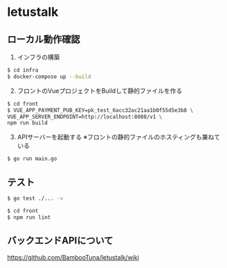 # letustalk

## ローカル動作確認
1. インフラの構築
```bash
$ cd infra
$ docker-compose up --build
```

2. フロントのVueプロジェクトをBuildして静的ファイルを作る
```bash
$ cd front
$ VUE_APP_PAYMENT_PUB_KEY=pk_test_6acc32ac21aa1b0f55d5e3b8 \
VUE_APP_SERVER_ENDPOINT=http://localhost:8080/v1 \
npm run build
```

3. APIサーバーを起動する
※フロントの静的ファイルのホスティングも兼ねている
```bash
$ go run main.go
```

## テスト
```bash
$ go test ./... -v

$ cd front
$ npm run lint
```

## バックエンドAPIについて
https://github.com/BambooTuna/letustalk/wiki
